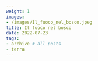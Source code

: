 ```yaml
---
weight: 1
images:
- /images/Il_fuoco_nel_bosco.jpeg
title: Il fuoco nel bosco
date: 2022-07-23
tags:
- archive # all posts
- terra
---
```

